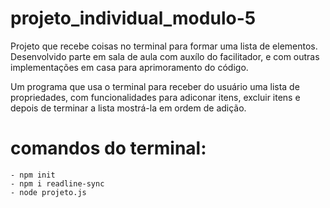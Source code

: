 # projeto_individual_modulo-5

Projeto que recebe coisas no terminal para formar uma lista de elementos.
Desenvolvido parte em sala de aula com auxílo do facilitador, e com outras implementações em casa para aprimoramento do código.


Um programa que usa o terminal para receber do usuário uma lista de propriedades, com funcionalidades para adiconar itens, excluir itens e depois de terminar a lista mostrá-la em ordem de adição.

# comandos do terminal:
    - npm init
    - npm i readline-sync
    - node projeto.js

